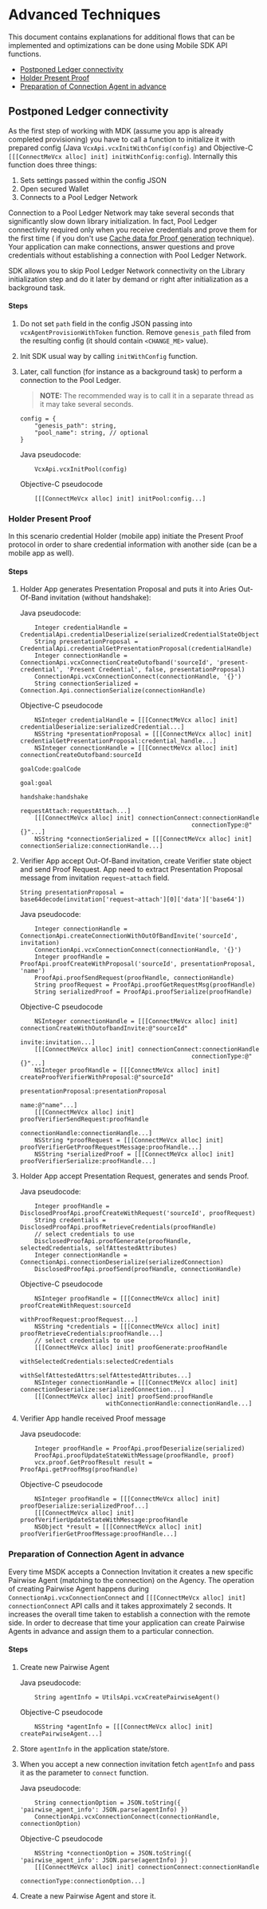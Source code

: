 # Advanced Techniques

This document contains explanations for additional flows that can be implemented and optimizations can be done using Mobile SDK API functions.

* [Postponed Ledger connectivity](#postponed-ledger-connectivity)
* [Holder Present Proof](#holder-present-proof) 
* [Preparation of Connection Agent in advance](#preparation-of-connection-agent-in-advance)

## Postponed Ledger connectivity

As the first step of working with MDK (assume you app is already completed provisioning) you have to call a function to initialize it with prepared config (Java `VcxApi.vcxInitWithConfig(config)` and Objective-C `[[[ConnectMeVcx alloc] init] initWithConfig:config`).
Internally this function does three things:
1. Sets settings passed within the config JSON
2. Open secured Wallet
3. Connects to a Pool Ledger Network

Connection to a Pool Ledger Network may take several seconds that significantly slow down library initialization.
In fact, Pool Ledger connectivity required only when you receive credentials and prove them for the first time ( if you don't use [Cache data for Proof generation](./4.Credentials.md#cache-data-for-proof-generation---optional) technique).
Your application can make connections, answer questions and prove credentials without establishing a connection with Pool Ledger Network.

SDK allows you to skip Pool Ledger Network connectivity on the Library initialization step and do it later by demand or right after initialization as a background task.

#### Steps

1. Do not set `path` field in the config JSON passing into `vcxAgentProvisionWithToken` function. Remove `genesis_path` filed from the resulting config (it should contain `<CHANGE_ME>` value).

1. Init SDK usual way by calling `initWithConfig` function.

1. Later, call function (for instance as a background task) to perform a connection to the Pool Ledger.

   > **NOTE:** The recommended way is to call it in a separate thread as it may take several seconds.

    ```
    config = {
        "genesis_path": string,
        "pool_name": string, // optional
    }
    ```

   Java pseudocode:
    ```
        VcxApi.vcxInitPool(config)
    ```

   Objective-C pseudocode
    ```
        [[[ConnectMeVcx alloc] init] initPool:config...]
    
    ```

### Holder Present Proof

In this scenario credential Holder (mobile app) initiate the Present Proof protocol in order to share credential information with another side (can be a mobile app as well). 

#### Steps

1. Holder App generates Presentation Proposal and puts it into Aries Out-Of-Band invitation (without handshake):

    Java pseudocode:
    ```
        Integer credentialHandle = CredentialApi.credentialDeserialize(serializedCredentialStateObject)
        String presentationProposal = CredentialApi.credentialGetPresentationProposal(credentialHandle)
        Integer connectionHandle = ConnectionApi.vcxConnectionCreateOutofband('sourceId', 'present-credential', 'Present Credential', false, presentationProposal)
        ConnectionApi.vcxConnectionConnect(connectionHandle, '{}')
        String connectionSerialized = Connection.Api.connectionSerialize(connectionHandle)
    ```
    
    Objective-C pseudocode
    ```
        NSInteger credentialHandle = [[[ConnectMeVcx alloc] init] credentialDeserialize:serializedCredential...]
        NSString *presentationProposal = [[[ConnectMeVcx alloc] init] credentialGetPresentationProposal:credential_handle...]
        NSInteger connectionHandle = [[[ConnectMeVcx alloc] init] connectionCreateOutofband:sourceId
                                                                                   goalCode:goalCode
                                                                                       goal:goal
                                                                                  handshake:handshake
                                                                              requestAttach:requestAttach...]
        [[[ConnectMeVcx alloc] init] connectionConnect:connectionHandle
                                                    connectionType:@"{}"...]
        NSString *connectionSerialized = [[[ConnectMeVcx alloc] init] connectionSerialize:connectionHandle...]
    ```

2. Verifier App accept Out-Of-Band invitation, create Verifier state object and send Proof Request. App need to extract Presentation Proposal message from invitation `request~attach` field.
    ```
    String presentationProposal = base64decode(invitation['request~attach'][0]['data']['base64'])
    ```
 
    Java pseudocode:
    ```
        Integer connectionHandle = ConnectionApi.createConnectionWithOutOfBandInvite('sourceId', invitation)
        ConnectionApi.vcxConnectionConnect(connectionHandle, '{}')
        Integer proofHandle = ProofApi.proofCreateWithProposal('sourceId', presentationProposal, 'name')
        ProofApi.proofSendRequest(proofHandle, connectionHandle)
        String proofRequest = ProofApi.proofGetRequestMsg(proofHandle)
        String serializedProof = ProofApi.proofSerialize(proofHandle)
    ```
    
    Objective-C pseudocode
    ```
        NSInteger connectionHandle = [[[ConnectMeVcx alloc] init] connectionCreateWithOutofbandInvite:@"sourceId"
                                                                                                 invite:invitation...]
        [[[ConnectMeVcx alloc] init] connectionConnect:connectionHandle
                                                    connectionType:@"{}"...]
        NSInteger proofHandle = [[[ConnectMeVcx alloc] init] createProofVerifierWithProposal:@"sourceId"
                                                                        presentationProposal:presentationProposal
                                                                                        name:@"name"...]
        [[[ConnectMeVcx alloc] init] proofVerifierSendRequest:proofHandle
                                               connectionHandle:connectionHandle...]
        NSString *proofRequest = [[[ConnectMeVcx alloc] init] proofVerifierGetProofRequestMessage:proofHandle...]
        NSString *serializedProof = [[[ConnectMeVcx alloc] init] proofVerifierSerialize:proofHandle...]
    ```

3. Holder App accept Presentation Request, generates and sends Proof.
   
   Java pseudocode:
    ```
        Integer proofHandle = DisclosedProofApi.proofCreateWithRequest('sourceId', proofRequest)
        String credentials = DisclosedProofApi.proofRetrieveCredentials(proofHandle)
        // select credentials to use
        DisclosedProofApi.proofGenerate(proofHandle, selectedCredentials, selfAttestedAttributes)
        Integer connectionHandle = ConnectionApi.connectionDeserialize(serializedConnection)
        DisclosedProofApi.proofSend(proofHandle, connectionHandle)
    ```
    
    Objective-C pseudocode
    ```
        NSInteger proofHandle = [[[ConnectMeVcx alloc] init] proofCreateWithRequest:sourceId
                                                                     withProofRequest:proofRequest...]
        NSString *credentials = [[[ConnectMeVcx alloc] init] proofRetrieveCredentials:proofHandle...]
        // select credentials to use
        [[[ConnectMeVcx alloc] init] proofGenerate:proofHandle
                             withSelectedCredentials:selectedCredentials
                               withSelfAttestedAttrs:selfAttestedAttributes...]
        NSInteger connectionHandle = [[[ConnectMeVcx alloc] init] connectionDeserialize:serializedConnection...]
        [[[ConnectMeVcx alloc] init] proofSend:proofHandle
                            withConnectionHandle:connectionHandle...]
    ```
    
4. Verifier App handle received Proof message
   
   Java pseudocode:
    ```
        Integer proofHandle = ProofApi.proofDeserialize(serialized)
        ProofApi.proofUpdateStateWithMessage(proofHandle, proof)
        vcx.proof.GetProofResult result = ProofApi.getProofMsg(proofHandle)
    ```
    
    Objective-C pseudocode
    ```
        NSInteger proofHandle = [[[ConnectMeVcx alloc] init] proofDeserialize:serializedProof...]
        [[[ConnectMeVcx alloc] init] proofVerifierUpdateStateWithMessage:proofHandle
        NSObject *result = [[[ConnectMeVcx alloc] init] proofVerifierGetProofMessage:proofHandle...]
    ```
 
### Preparation of Connection Agent in advance

Every time MSDK accepts a Connection Invitation it creates a new specific Pairwise Agent (matching to the connection) on the Agency.
The operation of creating Pairwise Agent happens during `ConnectionApi.vcxConnectionConnect` and `[[[ConnectMeVcx alloc] init] connectionConnect` API  calls and it takes approximately 2 seconds.
It increases the overall time taken to establish a connection with the remote side.
In order to decrease that time your application can create Pairwise Agents in advance and assign them to a particular connection.

#### Steps

1. Create new Pairwise Agent

    Java pseudocode:
    ```
        String agentInfo = UtilsApi.vcxCreatePairwiseAgent() 
    ```
    
    Objective-C pseudocode
    ```
        NSString *agentInfo = [[[ConnectMeVcx alloc] init] createPairwiseAgent...]
    ```

2. Store `agentInfo` in the application state/store.
3. When you accept a new connection invitation fetch `agentInfo` and pass it as the parameter to `connect` function.

    Java pseudocode:
    ```
        String connectionOption = JSON.toString({ 'pairwise_agent_info': JSON.parse(agentInfo) })
        ConnectionApi.vcxConnectionConnect(connectionHandle, connectionOption)
    ```
    
    Objective-C pseudocode
    ```
        NSString *connectionOption = JSON.toString({ 'pairwise_agent_info': JSON.parse(agentInfo) })
        [[[ConnectMeVcx alloc] init] connectionConnect:connectionHandle
                                                    connectionType:connectionOption...]
    ```
4. Create a new Pairwise Agent and store it.
